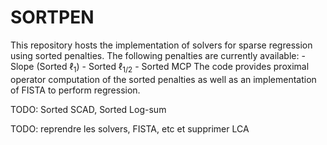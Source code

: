 # SORTPEN

This repository hosts the implementation of solvers for sparse regression using sorted penalties.
The following penalties are currently available:
    - Slope (Sorted $\ell_1$)
    - Sorted $\ell_{1/2}$
    - Sorted MCP
The code provides proximal operator computation of the sorted penalties as well as an implementation of FISTA to perform regression.

TODO: Sorted SCAD, Sorted Log-sum

TODO: reprendre les solvers, FISTA, etc et supprimer LCA